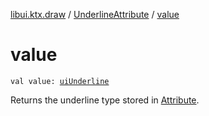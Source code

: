 [libui.ktx.draw](../index.md) / [UnderlineAttribute](index.md) / [value](./value.md)

# value

`val value: `[`uiUnderline`](../../libui/ui-underline.md)

Returns the underline type stored in [Attribute](../-attribute/index.md).

